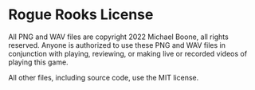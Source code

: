 # Rogue Rooks License

All PNG and WAV files are copyright 2022 Michael Boone, all rights reserved.
Anyone is authorized to use these PNG and WAV files in conjunction with playing,
reviewing, or making live or recorded videos of playing this game.

All other files, including source code, use the MIT license.
